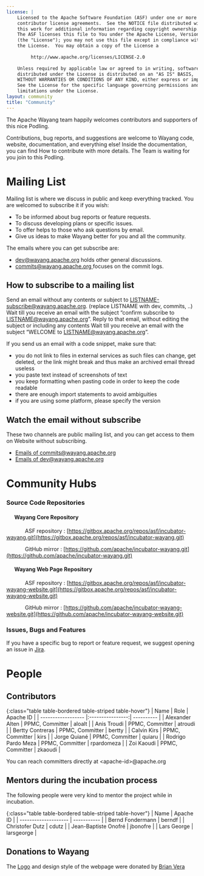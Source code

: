 ```yaml
---
license: |
    Licensed to the Apache Software Foundation (ASF) under one or more
    contributor license agreements.  See the NOTICE file distributed with
    this work for additional information regarding copyright ownership.
    The ASF licenses this file to You under the Apache License, Version 2.0
    (the "License"); you may not use this file except in compliance with
    the License.  You may obtain a copy of the License a
    
         http://www.apache.org/licenses/LICENSE-2.0
    
    Unless required by applicable law or agreed to in writing, software
    distributed under the License is distributed on an "AS IS" BASIS,
    WITHOUT WARRANTIES OR CONDITIONS OF ANY KIND, either express or implied.
    See the License for the specific language governing permissions and
    limitations under the License.
layout: community
title: "Community"
---
```


The Apache Wayang team happily welcomes contributors and supporters of this nice Podling.

Contributions, bug reports, and suggestions are welcome to Wayang code, website, documentation, and everything else! Inside the documentation, you can find How to contribute with more details. The Team is waiting for you join to this Podling.  


# Mailing List

Mailing list is where we discuss in public and keep everything tracked. You are welcomed to subscribe it if you wish:

- To be informed about bug reports or feature requests. 
- To discuss developing plans or specific issues. 
- To offer helps to those who ask questions by email.
- Give us ideas to make Wayang better for you and all the community.

The emails where you can get subscribe are:
* [dev@wayang.apache.org](mailto:dev@wayang.apache.org) holds other general discussions.
* [commits@wayang.apache.org ](mailto:commits@wayang.apache.org )focuses on the commit logs.

## How to subscribe to a mailing list

Send an email without any contents or subject to LISTNAME-subscribe@wayang.apache.org. (replace LISTNAME with dev, commits, ..)
    Wait till you receive an email with the subject “confirm subscribe to LISTNAME@wayang.apache.org”. Reply to that email, without editing the subject or including any contents
    Wait till you receive an email with the subject “WELCOME to LISTNAME@wayang.apache.org”.

If you send us an email with a code snippet, make sure that:

* you do not link to files in external services as such files can change, get deleted, or the link might break and thus make an archived email thread useless 
* you paste text instead of screenshots of text 
* you keep formatting when pasting code in order to keep the code readable 
* there are enough import statements to avoid ambiguities
* if you are using some platform, please specify the version 


## Watch the email without subscribe
These two channels are public mailing list, and you can get access to them on Website without subscribing.
* [Emails of commits@wayang.apache.org](https://lists.apache.org/list.html?commits@wayang.apache.org) 
* [Emails of dev@wayang.apache.org](https://lists.apache.org/list.html?dev@wayang.apache.org)


# Community Hubs

### <i class="fa-1x fab fa-git-alt"></i> Source Code Repositories

#### <span style="margin-left:1.5em"></span> Wayang Core Repository

<i class="fas fa-feather" style="color:#ff8724; margin-left: 3.5em"></i> ASF repository : [https://gitbox.apache.org/repos/asf/incubator-wayang.git](https://gitbox.apache.org/repos/asf/incubator-wayang.git)

<i class="fab fa-github" style="color:#ff8724; margin-left: 3.5em"></i> GitHub mirror : [https://github.com/apache/incubator-wayang.git](https://github.com/apache/incubator-wayang.git)

#### <span style="margin-left:1.5em"></span> Wayang Web Page Repository

<i class="fas fa-feather" style="color:#ff8724; margin-left: 3.5em"></i> ASF repository : [https://gitbox.apache.org/repos/asf/incubator-wayang-website.git](https://gitbox.apache.org/repos/asf/incubator-wayang-website.git)

<i class="fab fa-github" style="color:#ff8724; margin-left: 3.5em"></i> GitHub mirror : [https://github.com/apache/incubator-wayang-website.git](https://github.com/apache/incubator-wayang-website.git)


### <i class="fa-1x fas fa-bug"></i> Issues, Bugs and Features

If you have a specific bug to report or feature request, we suggest opening an issue in [Jira](https://issues.apache.org/jira/projects/WAYANG/issue).

# People

## Contributors

{:class="table table-bordered table-striped table-hover"}
| Name               | Role             | Apache ID  |
| ------------------ |:----------------:| ---------- |
| Alexander Alten    | PPMC, Committer  | aloalt     |
| Anis Troudi        | PPMC, Committer  | atroudi    |
| Bertty Contreras   | PPMC, Committer  | bertty     |
| Calvin Kirs        | PPMC, Committer  | kirs       |
| Jorge Quiané       | PPMC, Committer  | quiaru     |
| Rodrigo Pardo Meza | PPMC, Committer  | rpardomeza |
| Zoi Kaoudi         | PPMC, Committer  | zkaoudi    |

You can reach committers directly at \<apache-id\>@apache.org

## Mentors during the incubation process

The following people were very kind to mentor the project while in incubation.

{:class="table table-bordered table-striped table-hover"}
| Name                 | Apache ID   |
| -------------------- | ----------- |
| Bernd Fondermann     |  berndf     |
| Christofer Dutz      |  cdutz      |
| Jean-Baptiste Onofré |  jbonofre   |
| Lars George          |  larsgeorge |

## Donations to Wayang

The [Logo](http://wayang.apache.org/assets/img/logo/Apache_Wayang/Apache_Wayang.pdf) and design style of the webpage were donated by [Brian Vera](https://www.linkedin.com/in/brian-vera-hablares-17a663b8/)

